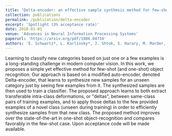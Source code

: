 ```yaml
---
title: "Delta-encoder: an effective sample synthesis method for few-shot object recognition"
collection: publications
permalink: /publication/delta-encoder
excerpt: 'Spotlight (3% acceptance rate)'
date: 2018-01-01
venue: 'Advances in Neural Information Processing Systems'
paperurl: 'https://arxiv.org/pdf/1806.04734'
authors: 'E. Schwartz*, L. Karlinsky*, J. Shtok, S. Harary, M. Marder, R. Feris, A. Kumar, R. Giryes and A. Bronstein'
---
```

Learning to classify new categories based on just one or a few examples is a long-standing challenge in modern computer vision. In this work, we proposes a simple yet effective method for few-shot (and one-shot) object recognition. Our approach is based on a modified auto-encoder, denoted Delta-encoder, that learns to synthesize new samples for an unseen category just by seeing few examples from it. The synthesized samples are then used to train a classifier. The proposed approach learns to both extract transferable intra-class deformations, or "deltas", between same-class pairs of training examples, and to apply those deltas to the few provided examples of a novel class (unseen during training) in order to efficiently synthesize samples from that new class. The proposed method improves over the state-of-the-art in one-shot object-recognition and compares favorably in the few-shot case. Upon acceptance code will be made available.
